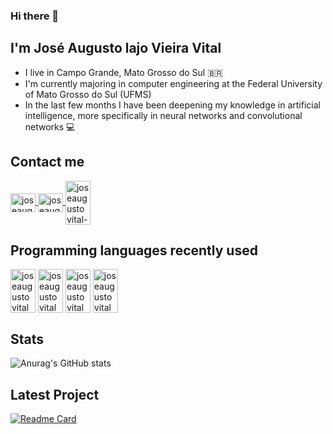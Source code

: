 ### Hi there 👋

## I'm José Augusto lajo Vieira Vital 
- I live in Campo Grande, Mato Grosso do Sul 🇧🇷
- I'm currently majoring in computer engineering at the Federal University of Mato Grosso do Sul (UFMS)
- In the last few months I have been deepening my knowledge in artificial intelligence, more specifically in neural networks and convolutional networks 💻

## Contact me
<a href="https://mail.google.com/mail/u/3/?ogbl#inbox?compose=CllgCJfpsCmHpxbknpMKkfwXdxvflVPhfRHvGmWFHLkXVQGxHMWkNBCXxTgkWkTgCrmpmPlxpwL" target="_blank">
<img align="center" alt="joseaugustovital-gmail" height="30" width="40" src="https://cdn.jsdelivr.net/gh/devicons/devicon/icons/google/google-original.svg"
styles="max-width:100%;">
</a>
<a href="https://www.facebook.com/zezeaugusto.lajo/" target="_blank">
<img align="center" alt="joseaugustovital-facebook" height="30" width="40" src="https://cdn.jsdelivr.net/gh/devicons/devicon/icons/facebook/facebook-original.svg"
styles="max-width:100%;">
</a>
<a href="https://www.instagram.com/zeaugustovital/" target="_blank">
<img align="center" alt="joseaugustovital-instagram" height="70" width="40" src="https://www.logo.wine/a/logo/Instagram/Instagram-Glyph-Color-Logo.wine.svg"
styles="max-width:100%;">
</a>

## Programming languages recently used
<img align="center" alt="joseaugustovital" height="70" width="40" src="https://cdn.jsdelivr.net/gh/devicons/devicon/icons/c/c-original.svg"
styles="max-width:100%;">
<img align="center" alt="joseaugustovital" height="70" width="40" src="https://cdn.jsdelivr.net/gh/devicons/devicon/icons/python/python-original.svg"
styles="max-width:100%;">
<img align="center" alt="joseaugustovital" height="70" width="40" src="https://cdn.jsdelivr.net/gh/devicons/devicon/icons/java/java-original.svg"
styles="max-width:100%;">
<img align="center" alt="joseaugustovital" height="70" width="40" src="https://cdn.jsdelivr.net/gh/devicons/devicon/icons/postgresql/postgresql-original.svg"
styles="max-width:100%;">

## Stats 
![Anurag's GitHub stats](https://github-readme-stats.vercel.app/api?username=joseaugustovital&show_icons=true&theme=algolia)


## Latest Project
[![Readme Card](https://github-readme-stats.vercel.app/api/pin/?username=JoseAugustoVital&repo=8Puzzle-A-Star&show_icons=true&theme=algolia&show_owner=true)](https://github.com/JoseAugustoVital/8Puzzle-A-Star)
<!--
**JoseAugustoVital/JoseAugustoVital** is a ✨ _special_ ✨ repository because its `README.md` (this file) appears on your GitHub profile.

Here are some ideas to get you started:

- 🔭 I’m currently working on ...
- 🌱 I’m currently learning ...
- 👯 I’m looking to collaborate on ...
- 🤔 I’m looking for help with ...
- 💬 Ask me about ...
- 📫 How to reach me: ...
- 😄 Pronouns: ...
- ⚡ Fun fact: ...
-->
